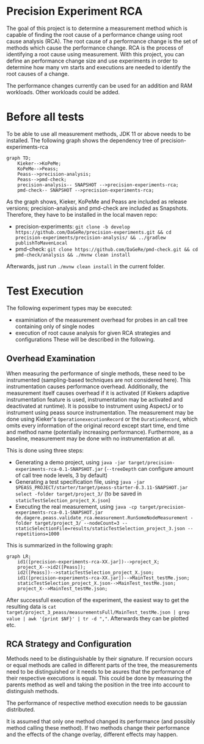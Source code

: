 Precision Experiment RCA
===================== 

The goal of this project is to determine a measurement method which is capable of finding the root cause of a performance change using root cause analysis (RCA). The root cause of a performance change is the set of methods which cause the performance change. RCA is the process of identifying a root cause using measurement. With this project, you can define an performance change size and use experiments in order to determine how many vm starts and executions are needed to identify the root causes of a change.

The performance changes currently can be used for an addition and RAM workloads. Other workloads could be added.

# Before all tests

To be able to use all measurement methods, JDK 11 or above needs to be installed. The following graph shows the dependency tree of precision-experiments-rca

```mermaid
graph TD;
	Kieker-->KoPeMe;
	KoPeMe-->Peass;
	Peass-->precision-analysis;
	Peass-->pmd-check;
	precision-analysis-- SNAPSHOT -->precision-experiments-rca;
	pmd-check-- SNAPSHOT -->precision-experiments-rca;
```
As the graph shows, Kieker, KoPeMe and Peass are included as release versions; precision-analysis and pmd-check are included as Snapshots. Therefore, they have to be installed in the local maven repo:
- precision-experiments: `git clone -b develop https://github.com/DaGeRe/precision-experiments.git && cd precision-experiments/precision-analysis/ && ../gradlew publishToMavenLocal`
- pmd-check: `git clone https://github.com/DaGeRe/pmd-check.git && cd pmd-check/analysis && ./mvnw clean install`

Afterwards, just run `./mvnw clean install` in the current folder.

# Test Execution

The following experiment types may be executed:
- examiniation of the measurement overhead for probes in an call tree containing only of single nodes
- execution of root cause analysis for given RCA strategies and configurations
These will be described in the following.

## Overhead Examination

When measuring the performance of single methods, these need to be instrumented (sampling-based techniques are not considered here). This instrumentation causes performance overhead. Additionally, the measurement itself causes overhead if it is activated (if Kiekers adaptive instrumentation feature is used, instrumentation may be activated and deactivated at runtime). It is possibe to instrument using AspectJ or to instrument using peass source instrumentation. The measurement may be done using Kieker's `OperationexecutionRecord` or the `DurationRecord`, which omits every information of the original record except start time, end time and method name (potentially increasing performance). Furthermore, as a baseline, measurement may be done with no instrumentation at all.

This is done using three steps:
- Generating a demo project, using `java -jar target/precision-experiments-rca-0.1-SNAPSHOT.jar` (`--treeDepth` can configure amount of call tree node levels, 3 by default)
- Generating a test specification file, using `java -jar $PEASS_PROJECT/starter/target/peass-starter-0.3.11-SNAPSHOT.jar select -folder target/project_3/` (to be saved in `staticTestSelection_project_X.json`)
- Executing the real measurement, using `java -cp target/precision-experiments-rca-0.1-SNAPSHOT.jar de.dagere.peass.validate_rca.measurement.RunSomeNodeMeasurement -folder target/project_3/ --nodeCount=3 --staticSelectionFile=results/staticTestSelection_project_3.json --repetitions=1000`


This is summarized in the following graph:

```mermaid
graph LR;
	id1([precision-experiments-rca-XX.jar])-->project_X;
	project_X-->id2([Peass]);
	id2([Peass])-->staticTestSelection_project_X.json;
	id1([precision-experiments-rca-XX.jar])-->MainTest_testMe.json;
	staticTestSelection_project_X.json-->MainTest_testMe.json;
	project_X-->MainTest_testMe.json;
```

After successfull execution of the experiment, the easiest way to get the resulting data is `cat target/project_3_peass/measurementsFull/MainTest_testMe.json | grep value | awk '{print $NF}' | tr -d ","`. Afterwards they can be plotted etc.

## RCA Strategy and Configuration

Methods need to be distinguishable by their signature. If recursion occurs or equal methods are called in different parts of the tree, the measurements need to be distinguished or it needs to be asures that the performance of their respective executions is equal. This could be done by measuring the parents method as well and taking the position in the tree into account to distinguish methods. 

The performance of respective method execution needs to be gaussian distributed. 

It is assumed that only one method changed its performance (and possibly method calling these method). If two methods change their performance and the effects of the change overlay, different effects may happen.

